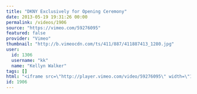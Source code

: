```yaml
---
title: "DKNY Exclusively for Opening Ceremony"
date: 2013-05-19 19:31:26 00:00
permalink: /videos/1906
source: "https://vimeo.com/59276095"
featured: false
provider: "Vimeo"
thumbnail: "http://b.vimeocdn.com/ts/411/887/411887413_1280.jpg"
user:
  id: 1306
  username: "kk"
  name: "Kellyn Walker"
tags: []
html: "<iframe src=\"http://player.vimeo.com/video/59276095\" width=\"1280\" height=\"720\" frameborder=\"0\" webkitAllowFullScreen mozallowfullscreen allowFullScreen></iframe>"
id: 1906
---
```


